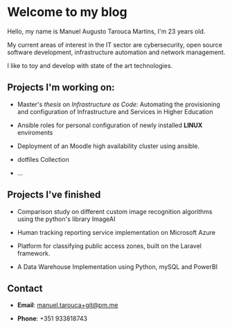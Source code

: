 # Welcome to my blog

Hello, my name is Manuel Augusto Tarouca Martins, I'm 23 years old.

My current areas of interest in the IT sector are cybersecurity, open source software development, infrastructure automation and network management.

I like to toy and develop with state of the art technologies.

## Projects I'm working on:

- Master's *thesis* on *Infrastructure as Code*: Automating the provisioning and configuration of Infrastructure and Services in Higher Education

- Ansible roles for personal configuration of newly installed **LINUX** enviroments

- Deployment of an Moodle high availability cluster using ansible.

- dotfiles Collection

- ...

## Projects I've finished

- Comparison study on different custom image recognition algorithms using the python's library ImageAI

- Human tracking reporting service implementation on Microsoft Azure

- Platform for classifying public access zones, built on the Laravel framework.

- A Data Warehouse Implementation using Python, mySQL and PowerBI

## Contact

- **Email**: [manuel.tarouca+git@pm.me](mailto:manuel.tarouca+git@pm.me)

- **Phone**: +351 933818743
